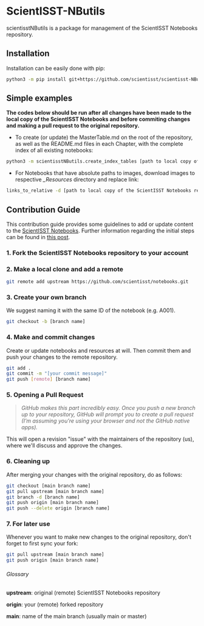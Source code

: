 # ScientISST-NButils
scientisstNButils is a package for management of the ScientISST Notebooks repository. 


## Installation
Installation can be easily done with pip:

```bash
python3 -m pip install git+https://github.com/scientisst/scientisst-NButils.git
```

## Simple examples

**The codes below should be run after all changes have been made to the local copy of the ScientISST Notebooks and before commiting changes and making a pull request to the original repository.**

- To create (or update) the MasterTable.md on the root of the repository, as well as the README.md files in each Chapter, with the complete index of all existing notebooks:
```bash
python3 -m scientisstNButils.create_index_tables [path to local copy of the ScientISST Notebooks repository]
```

- For Notebooks that have absolute paths to images, download images to respective _\_Resources_ directory and replace link:
```bash
links_to_relative -d [path to local copy of the ScientISST Notebooks repository]
```




## Contribution Guide
This contribution guide provides some guidelines to add or update content to the [ScientISST Notebooks](https://github.com/scientisst/notebooks.git). Further information regarding the initial steps can be found in [this post](https://blog.scottlowe.org/2015/01/27/using-fork-branch-git-workflow/).

### 1. Fork the ScientISST Notebooks repository to your account

### 2. Make a local clone and add a remote

```bash
git remote add upstream https://github.com/scientisst/notebooks.git
```

### 3. Create your own branch 
We suggest naming it with the same ID of the notebook (e.g. A001).

```bash
git checkout -b [branch name] 
```

### 4. Make and commit changes
Create or update notebooks and resources at will. Then commit them and push your changes to the remote repository.

```bash
git add .
git commit -m "[your commit message]"
git push [remote] [branch name]
```

### 5. Opening a Pull Request
> _GitHub makes this part incredibly easy. Once you push a new branch up to your repository, GitHub will prompt you to create a pull request (I’m assuming you’re using your browser and not the GitHub native apps)._

This will open a revision "issue" with the maintainers of the repository (us), where we'll discuss and approve the changes.

### 6. Cleaning up
After merging your changes with the original repository, do as follows:

```bash
git checkout [main branch name] 
git pull upstream [main branch name] 
git branch -d [branch name]
git push origin [main branch name]
git push --delete origin [branch name]
```

### 7. For later use
Whenever you want to make new changes to the original repository, don't forget to first sync your fork:

```bash
git pull upstream [main branch name]
git push origin [main branch name]
```

###### Glossary
**upstream**: original (remote) ScientISST Notebooks repository 

**origin**: your (remote) forked repository

**main**: name of the main branch (usually main or master)


